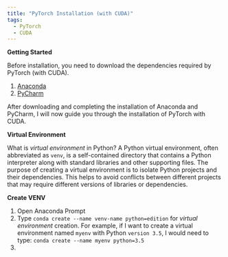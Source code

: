 ```yaml
---
title: "PyTorch Installation (with CUDA)"
tags:
  - PyTorch
  - CUDA
---
```


**Getting Started**

Before installation, you need to download the dependencies required by PyTorch (with CUDA).

1. [Anaconda](https://www.anaconda.com/)
2. [PyCharm](https://www.jetbrains.com/pycharm/)

After downloading and completing the installation of Anaconda and PyCharm, I will now guide you through the installation of PyTorch with CUDA.

**Virtual Environment**

What is _virtual environment_ in Python? A Python virtual environment, often abbreviated as `venv`, is a self-contained directory that contains a Python interpreter along with standard libraries and other supporting files. The purpose of creating a virtual environment is to isolate Python projects and their dependencies. This helps to avoid conflicts between different projects that may require different versions of libraries or dependencies.

**Create VENV**

1. Open Anaconda Prompt
2. Type `conda create --name venv-name python=edition` for _virtual environment_ creation.
   For example, if I want to create a virtual environment named `myenv` with Python `version 3.5`, I would need to type:
   `conda create --name myenv python=3.5`
3. 
